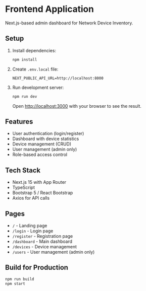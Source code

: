 # Frontend Application

Next.js-based admin dashboard for Network Device Inventory.

## Setup

1. Install dependencies:
   ```bash
   npm install
   ```

2. Create `.env.local` file:
   ```env
   NEXT_PUBLIC_API_URL=http://localhost:8000
   ```

3. Run development server:
   ```bash
   npm run dev
   ```

   Open [http://localhost:3000](http://localhost:3000) with your browser to see the result.

## Features

- User authentication (login/register)
- Dashboard with device statistics
- Device management (CRUD)
- User management (admin only)
- Role-based access control

## Tech Stack

- Next.js 15 with App Router
- TypeScript
- Bootstrap 5 / React Bootstrap
- Axios for API calls

## Pages

- `/` - Landing page
- `/login` - Login page
- `/register` - Registration page
- `/dashboard` - Main dashboard
- `/devices` - Device management
- `/users` - User management (admin only)

## Build for Production

```bash
npm run build
npm start
```
